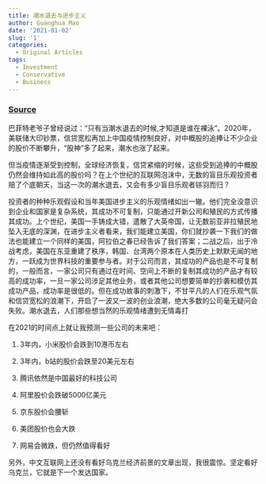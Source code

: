 ```yaml
---
title: 潮水退去与进步主义
author: Guanghua Mao
date: '2021-01-02'
slug: '1'
categories:
  - Original Articles
tags:
  - Investment
  - Conservative
  - Business
---
```


### [Source](https://www.thenewslens.com/article/100360)

巴菲特老爷子曾经说过：“只有当潮水退去的时候,才知道是谁在裸泳”。2020年，美联储大印钞票，信贷宽松再加上中国疫情控制良好，对中概股的追捧让不少企业的股价不断攀升，“股神”多了起来，潮水也涨了起来。

但当疫情逐渐受到控制，全球经济恢复，信贷紧缩的时候，这些受到追捧的中概股仍然会维持如此高的股价吗？在上个世纪的互联网泡沫中，无数的盲目乐观投资者赔了个底朝天，当这一次的潮水退去，又会有多少盲目乐观者铩羽而归？

投资者的种种乐观假设和当年美国进步主义的乐观情绪如出一辙。他们完全没意识到企业和国家是复杂系统，其成功不可复制，只能通过开新公司和殖民的方式传播其成功。上个世纪，美国一手铸成大错，遣散了大英帝国，让无数前亚非拉殖民地坠入无底的深渊，在进步主义者看来，我们能建立美国，你们就抄袭一下我们的做法也能建立一个同样的美国，阿拉伯之春已经告诉了我们答案；二战之后，出于冷战考虑，美国在东亚重建了秩序，韩国、台湾两个原本在人类历史上默默无闻的地方，一跃成为世界科技的重要参与者。对于公司而言，其成功的产品也是不可复制的，一般而言，一家公司只有通过在时间、空间上不断的复制其成功的产品才有较高的成功率，一旦一家公司涉足其他业务，或者其他公司想要简单的抄袭和模仿其成功产品，成功率是很低的。但在成功故事的刺激下，不甘平凡的人们在乐观气氛和信贷宽松的浪潮下，开启了一波又一波的创业浪潮，绝大多数的公司毫无疑问会失败。潮水退去，人们那些想当然的乐观情绪遭到无情毒打

在2021的时间点上就让我预测一些公司的未来吧：

1. 3年内，小米股价会跌到10港币左右

2. 3年内，b站的股价会跌至20美元左右

3. 腾讯依然是中国最好的科技公司

4. 阿里股价会跌破5000亿美元

5. 京东股价会腰斩

6. 美团股价也会大跌

7. 网易会微跌，但仍然值得看好

另外，中文互联网上还没有看好乌克兰经济前景的文章出现，我很震惊。坚定看好乌克兰，它就是下一个发达国家。